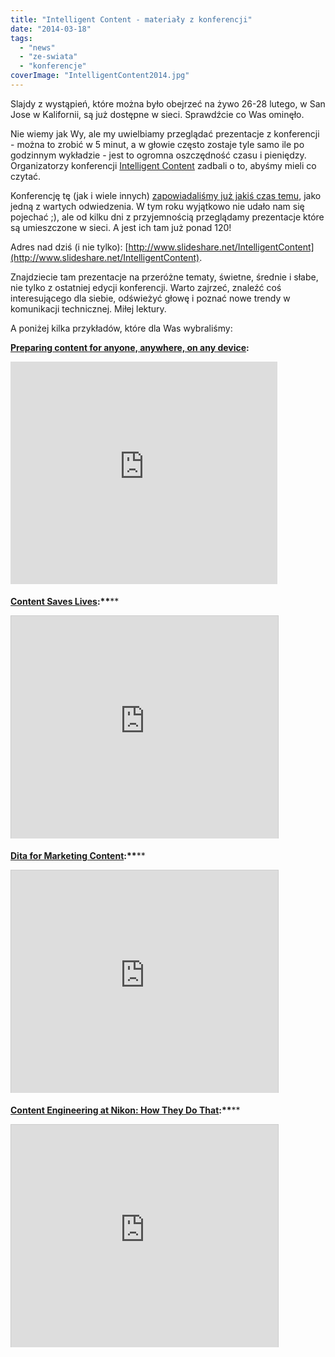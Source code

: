 ```yaml
---
title: "Intelligent Content - materiały z konferencji"
date: "2014-03-18"
tags:
  - "news"
  - "ze-swiata"
  - "konferencje"
coverImage: "IntelligentContent2014.jpg"
---
```


Slajdy z wystąpień, które można było obejrzeć na żywo 26-28 lutego, w San Jose w
Kalifornii, są już dostępne w sieci. Sprawdźcie co Was ominęło.

Nie wiemy jak Wy, ale my uwielbiamy przeglądać prezentacje z konferencji - można
to zrobić w 5 minut, a w głowie często zostaje tyle samo ile po godzinnym
wykładzie - jest to ogromna oszczędność czasu i pieniędzy. Organizatorzy
konferencji
[Intelligent Content](https://www.eiseverywhere.com/ehome/69264) zadbali o to,
abyśmy mieli co czytać.

Konferencję tę (jak i wiele innych)
[zapowiadaliśmy już jakiś czas temu](http://techwriter.pl/konferencje-2014-pierwsze-polrocze/),
jako jedną z wartych odwiedzenia. W tym roku wyjątkowo nie udało nam się
pojechać ;), ale od kilku dni z przyjemnością przeglądamy prezentacje które są
umieszczone w sieci. A jest ich tam już ponad 120!

Adres nad dziś (i nie
tylko): [http://www.slideshare.net/IntelligentContent](http://www.slideshare.net/IntelligentContent).

Znajdziecie tam prezentacje na przeróżne tematy, świetne, średnie i słabe, nie
tylko z ostatniej edycji konferencji. Warto zajrzeć, znaleźć coś interesującego
dla siebie, odświeżyć głowę i poznać nowe trendy w komunikacji
technicznej. Miłej lektury.

A poniżej kilka przykładów, które dla Was wybraliśmy:

**[Preparing content for anyone, anywhere, on any device](https://www.slideshare.net/IntelligentContent/preparing-content-for-anyone-anywhere-on-any-device-rockley-keynote-cs-applied-uk "Preparing content for anyone, anywhere, on any device rockley keynote cs applied uk"):**

<iframe style="border-style: solid; border-color: #cccccc; border-bottom-width: 0px; margin-bottom: 5px; max-width: 100%;" src="http://www.slideshare.net/slideshow/embed_code/28453694" height="356" width="427" allowFullScreen frameBorder="0" marginwidth="0" marginheight="0" scrolling="no"></iframe>

**[Content Saves Lives](https://www.slideshare.net/IntelligentContent/twb-intelligent-content-conference-presentation "Content Saves Lives"):\*\***[](http://www.slideshare.net/IntelligentContent)\*\*

<iframe style="border: 1px solid #CCC; border-width: 1px 1px 0; margin-bottom: 5px; max-width: 100%;" src="http://www.slideshare.net/slideshow/embed_code/16985311" height="356" width="427" allowFullScreen frameBorder="0" marginwidth="0" marginheight="0" scrolling="no"></iframe>

**[Dita for Marketing Content](https://www.slideshare.net/IntelligentContent/dita-for-marketing-content "Dita for Marketing Content"):\*\***[](http://www.slideshare.net/IntelligentContent)\*\*

<iframe style="border: 1px solid #CCC; border-width: 1px 1px 0; margin-bottom: 5px; max-width: 100%;" src="http://www.slideshare.net/slideshow/embed_code/32412507" height="356" width="427" allowFullScreen frameBorder="0" marginwidth="0" marginheight="0" scrolling="no"></iframe>

**[Content Engineering at Nikon: How They Do That](https://www.slideshare.net/IntelligentContent/content-engineering-at-nikon-how-they-do-that "Content Engineering at Nikon: How They Do That"):\*\***[](http://www.slideshare.net/IntelligentContent)\*\*

<iframe style="border: 1px solid #CCC; border-width: 1px 1px 0; margin-bottom: 5px; max-width: 100%;" src="http://www.slideshare.net/slideshow/embed_code/31964552" height="356" width="427" allowFullScreen frameBorder="0" marginwidth="0" marginheight="0" scrolling="no"></iframe>
